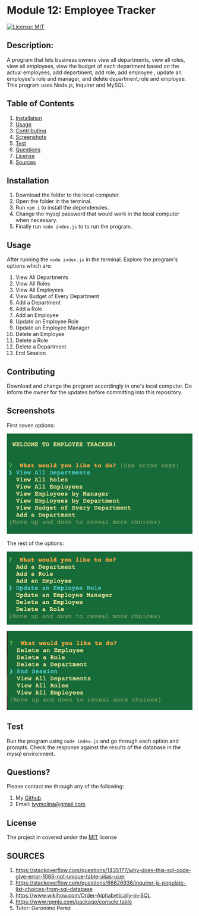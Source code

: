 # Module 12: Employee Tracker
[![License: MIT](https://img.shields.io/badge/License-MIT-yellow.svg)](https://opensource.org/licenses/MIT)

##  Description:

A program that lets business owners view all departments, view all roles, view all employees, view the budget of each department based on the actual employees, add department, add role, add employee , update an employee's role and manager, and delete department,role and employee. This program uses Node.js, Inquirer and MySQL.

##  Table of Contents 
1. [Installation](#installation)
2. [Usage](#usage) 
3. [Contributing](#contributing) 
4. [Screenshots](#screenshots)
4. [Test](#test) 
5. [Questions](#questions)
6. [License](#license)
7. [Sources](#sources)

## Installation 

1. Download the folder to the local computer. 
2. Open the folder in the terminal. 
3. Run `npm i` to install the dependencies. 
4. Change the mysql password that would work in the local computer when necessary. 
5. Finally run `node index.js` to to run the program.

## Usage 

After running the `node index.js` in the terminal. Explore the program's options which are: 
1. View All Departments 
2. View All Roles 
3. View All Employees
4. View Budget of Every Department
5. Add a Department
6. Add a Role
7. Add an Employee
8. Update an Employee Role
9. Update an Employee Manager
10. Delete an Employee
11. Delete a Role
12. Delete a Department
13. End Session

## Contributing 

Download and change the program accordingly in one's local computer. Do inform the owner  for the updates before committing into this repository.

## Screenshots
First seven options:

![opening_questions](./Assets/Part1.png)

The rest of the options:

![next_questions](./Assets/Part2.png)

![next_questions2](./Assets/Part3.png)

## Test 

Run the program using `node index.js` and go through each option and prompts. Check the response against the results of the database in the mysql environment.

## Questions? 

Please contact me through any of the following:

1. My [Github](https://github.com/iwirsing).
2. Email: <a href="mailto:ivymolina@gmail.com">ivymolina@gmail.com</a>

## License

The project in covered under the [MIT](https://opensource.org/licenses/MIT) license


## SOURCES
1. https://stackoverflow.com/questions/1435177/why-does-this-sql-code-give-error-1066-not-unique-table-alias-user
2. https://stackoverflow.com/questions/66626936/inquirer-js-populate-list-choices-from-sql-database
3. https://www.wikihow.com/Order-Alphabetically-in-SQL
4. https://www.npmjs.com/package/console.table
5. Tutor: Geronimo Perez
